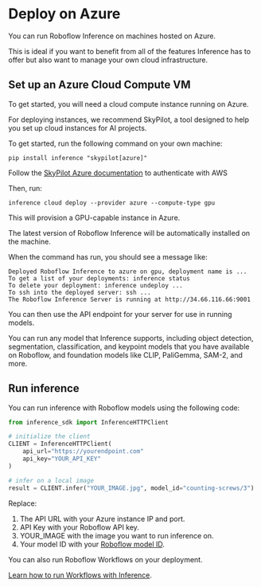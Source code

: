 # Deploy on Azure

You can run Roboflow Inference on machines hosted on Azure.

This is ideal if you want to benefit from all of the features Inference has to offer but also want to manage your own cloud infrastructure.

## Set up an Azure Cloud Compute VM

To get started, you will need a cloud compute instance running on Azure.

For deploying instances, we recommend SkyPilot, a tool designed to help you set up cloud instances for AI projects.

To get started, run the following command on your own machine:

```
pip install inference "skypilot[azure]"
```

Follow the [SkyPilot Azure documentation](https://docs.skypilot.co/en/latest/getting-started/installation.html#cloud-account-setup) to authenticate with AWS

Then, run:

```
inference cloud deploy --provider azure --compute-type gpu
```

This will provision a GPU-capable instance in Azure.

The latest version of Roboflow Inference will be automatically installed on the machine.

When the command has run, you should see a message like:

```
Deployed Roboflow Inference to azure on gpu, deployment name is ...
To get a list of your deployments: inference status
To delete your deployment: inference undeploy ...
To ssh into the deployed server: ssh ...
The Roboflow Inference Server is running at http://34.66.116.66:9001
```

You can then use the API endpoint for your server for use in running models.

You can run any model that Inference supports, including object detection, segmentation, classification, and keypoint models that you have available on Roboflow, and foundation models like CLIP, PaliGemma, SAM-2, and more.

## Run inference

You can run inference with Roboflow models using the following code:

```python
from inference_sdk import InferenceHTTPClient

# initialize the client
CLIENT = InferenceHTTPClient(
    api_url="https://yourendpoint.com"
    api_key="YOUR_API_KEY"
)

# infer on a local image
result = CLIENT.infer("YOUR_IMAGE.jpg", model_id="counting-screws/3")
```

Replace:

1. The API URL with your Azure instance IP and port.
2. API Key with your Roboflow API key.
3. YOUR_IMAGE with the image you want to run inference on.
4. Your model ID with your [Roboflow model ID](https://docs.roboflow.com/api-reference/workspace-and-project-ids).

You can also run Roboflow Workflows on your deployment.

[Learn how to run Workflows with Inference](/start/getting-started/#install-the-sdk).